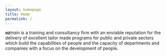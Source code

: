 ```yaml
---
layout: homepage
title: Home
permalink: /
---
```


<p class="lead"><b>oz</b><i>train</i> is a training and consultancy firm with an enviable reputation for the delivery of excellent tailor made programs for public and private sectors which build the capabilities of people and the capacity of departments and companies with a focus on the development of people.</p>